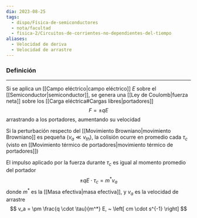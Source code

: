 ```yaml
---
dia: 2023-08-25
tags:
  - dispo/Física-de-semiconductores
  - nota/facultad
  - fisica-2/Circuitos-de-corrientes-no-dependientes-del-tiempo
aliases:
  - Velocidad de deriva
  - Velocidad de arrastre
---
```

### Definición
---
Si se aplica un [[Campo eléctrico|campo eléctrico]] $E$ sobre el [[Semiconductor|semiconductor]], se genera una [[Ley de Coulomb|fuerza neta]] sobre los [[Carga eléctrica#Cargas libres|portadores]] $$ F = \pm qE $$ arrastrando a los portadores, aumentando su velocidad

Si la perturbación respecto del [[Movimiento Browniano|movimiento Browniano]] es pequeña ($v_a \ll v_{th}$), la colisión ocurre en promedio cada $\tau_c$ (visto en [[Movimiento térmico de portadores|movimiento térmico de portadores]])

El impulso aplicado por la fuerza durante $\tau_c$ es igual al momento promedio del portador $$ \pm qE \cdot \tau_c = m^* v_a $$ donde $m^*$ es la [[Masa efectiva|masa efectiva]], y $v_a$ es la velocidad de arrastre $$ v_a = \pm \frac{q \cdot \tau}{m^*} E, ~ \left[ cm \cdot s^{-1} \right] $$
